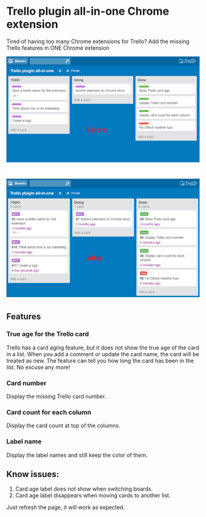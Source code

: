 # Trello plugin all-in-one Chrome extension

Tired of having too many Chrome extensions for Trello? Add the missing Trello features in ONE Chrome extension

![Before](/Before.png)
![After](/After.png)

## Features

### True age for the Trello card

Trello has a card aging feature, but it does not show the true age of the card in a list. When you add a comment or update the card name, the card will be treated as new.
The feature can tell you how long the card has been in the list. No excuse any more!

### Card number

Display the missing Trello card number.

### Card count for each column

Display the card count at top of the columns.

### Label name

Display the label names and still keep the color of them.

## Know issues:

1. Card age label does not show when switching boards.
2. Card age label disappears when moving cards to another list.

Just refresh the page, it will work as expected.
